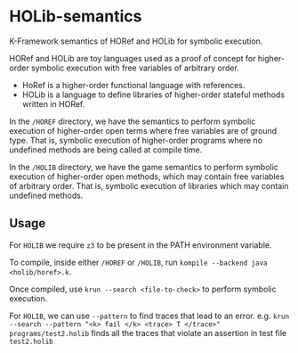 # HOLib-semantics
K-Framework semantics of HORef and HOLib for symbolic execution.

HORef and HOLib are toy languages used as a proof of concept for higher-order symbolic execution with free variables of arbitrary order.

- HoRef is a higher-order functional language with references.
- HOLib is a language to define libraries of higher-order stateful methods written in HORef.

In the `/HOREF` directory, we have the semantics to perform symbolic execution of higher-order open terms where free variables are of ground type. That is, symbolic execution of higher-order programs where no undefined methods are being called at compile time.

In the `/HOLIB` directory, we have the game semantics to perform symbolic execution of higher-order open methods, which may contain free variables of arbitrary order. That is, symbolic execution of libraries which may contain undefined methods.

## Usage
For `HOLIB` we require `z3` to be present in the PATH environment variable.

To compile, inside either `/HOREF` or `/HOLIB`, run `kompile --backend java <holib/horef>.k`.

Once compiled, use `krun --search <file-to-check>` to perform symbolic execution.

For `HOLIB`, we can use `--pattern` to find traces that lead to an error.
e.g. `krun --search --pattern "<k> fail </k> <trace> T </trace>" programs/test2.holib` finds all the traces that violate an assertion in test file `test2.holib`
